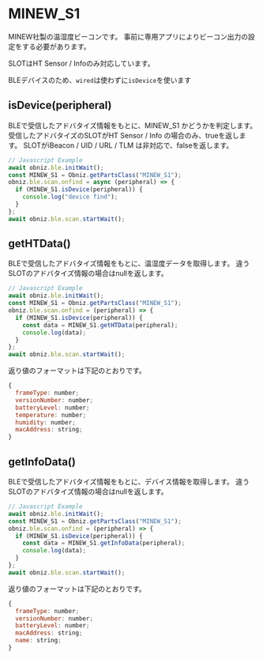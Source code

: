 # MINEW_S1
MINEW社製の温湿度ビーコンです。
事前に専用アプリによりビーコン出力の設定をする必要があります。

SLOTはHT Sensor / Infoのみ対応しています。

BLEデバイスのため、`wired`は使わずに`isDevice`を使います


## isDevice(peripheral)

BLEで受信したアドバタイズ情報をもとに、MINEW_S1 かどうかを判定します。
受信したアドバタイズのSLOTがHT Sensor / Info の場合のみ、trueを返します。
SLOTがiBeacon / UID / URL / TLM は非対応で、falseを返します。

```javascript
// Javascript Example
await obniz.ble.initWait();
const MINEW_S1 = Obniz.getPartsClass("MINEW_S1");
obniz.ble.scan.onfind = async (peripheral) => {
  if (MINEW_S1.isDevice(peripheral)) {
    console.log("device find");
  }
};
await obniz.ble.scan.startWait();

```


## getHTData()
BLEで受信したアドバタイズ情報をもとに、温湿度データを取得します。
違うSLOTのアドバタイズ情報の場合はnullを返します。

```javascript
// Javascript Example
await obniz.ble.initWait();
const MINEW_S1 = Obniz.getPartsClass("MINEW_S1");
obniz.ble.scan.onfind = (peripheral) => {
  if (MINEW_S1.isDevice(peripheral)) {
    const data = MINEW_S1.getHTData(peripheral);
    console.log(data); 
  }
};
await obniz.ble.scan.startWait();

```

返り値のフォーマットは下記のとおりです。

```javascript
{
  frameType: number;
  versionNumber: number;
  batteryLevel: number;
  temperature: number;
  humidity: number;
  macAddress: string;
}
```



## getInfoData()
BLEで受信したアドバタイズ情報をもとに、デバイス情報を取得します。
違うSLOTのアドバタイズ情報の場合はnullを返します。

```javascript
// Javascript Example
await obniz.ble.initWait();
const MINEW_S1 = Obniz.getPartsClass("MINEW_S1");
obniz.ble.scan.onfind = (peripheral) => {
  if (MINEW_S1.isDevice(peripheral)) {
    const data = MINEW_S1.getInfoData(peripheral);
    console.log(data); 
  }
};
await obniz.ble.scan.startWait();

```

返り値のフォーマットは下記のとおりです。

```javascript
{
  frameType: number;
  versionNumber: number;
  batteryLevel: number;
  macAddress: string;
  name: string;
}
```
